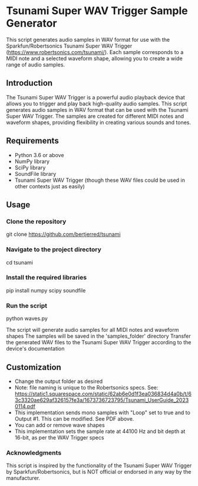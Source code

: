 # Tsunami Super WAV Trigger Sample Generator

This script generates audio samples in WAV format for use with the Sparkfun/Robertsonics Tsunami Super WAV Trigger (https://www.robertsonics.com/tsunami/). Each sample corresponds to a MIDI note and a selected waveform shape, allowing you to create a wide range of audio samples.

## Introduction

The Tsunami Super WAV Trigger is a powerful audio playback device that allows you to trigger and play back high-quality audio samples. This script generates audio samples in WAV format that can be used with the Tsunami Super WAV Trigger. The samples are created for different MIDI notes and waveform shapes, providing flexibility in creating various sounds and tones.

## Requirements

- Python 3.6 or above
- NumPy library
- SciPy library
- SoundFile library
- Tsunami Super WAV Trigger (though these WAV files could be used in other contexts just as easily)
  
## Usage

### Clone the repository
git clone https://github.com/bertjerred/tsunami

### Navigate to the project directory
cd tsunami

### Install the required libraries
pip install numpy scipy soundfile

### Run the script
python waves.py

The script will generate audio samples for all MIDI notes and waveform shapes
The samples will be saved in the 'samples_folder' directory
Transfer the generated WAV files to the Tsunami Super WAV Trigger according to the device's documentation

## Customization

- Change the output folder as desired
- Note: file naming is unique to the Robertsonics specs. See: https://static1.squarespace.com/static/62ab6e0d1f3ea036834d4a0b/t/63c3320ae629af326157fe3a/1673736723795/Tsunami_UserGuide_20230114.pdf
- This implementation sends mono samples with "Loop" set to true and to Output #1. This can be modified. See PDF above.
- You can add or remove wave shapes
- This implementation sets the sample rate at 44100 Hz and bit depth at 16-bit, as per the WAV Trigger specs

### Acknowledgments
This script is inspired by the functionality of the Tsunami Super WAV Trigger by Sparkfun/Robertsonics,
but is NOT official or endorsed in any way by the manufacturer.
